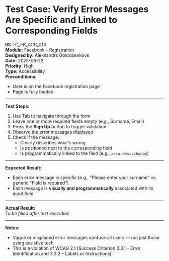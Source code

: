 # Test Case: Verify Error Messages Are Specific and Linked to Corresponding Fields

**ID:** TC_FB_ACC_014  
**Module:** Facebook – Registration  
**Designed by:** Aleksandrs Goldobenkovs  
**Date:** 2025-06-22  
**Priority:** High  
**Type:** Accessibility  
**Preconditions:**  
- User is on the Facebook registration page  
- Page is fully loaded

---

**Test Steps:**

1. Use Tab to navigate through the form  
2. Leave one or more required fields empty (e.g., Surname, Email)  
3. Press the **Sign Up** button to trigger validation  
4. Observe the error messages displayed  
5. Check if the message:
   - Clearly describes what’s wrong
   - Is positioned next to the corresponding field
   - Is programmatically linked to the field (e.g., `aria-describedby`)

---

**Expected Result:**  
- Each error message is specific (e.g., "Please enter your surname" vs. generic "Field is required")  
- Each message is **visually and programmatically** associated with its input field

---

**Actual Result:**  
_To be filled after test execution_

---

**Notes:**  
- Vague or misplaced error messages confuse all users — not just those using assistive tech  
- This is a violation of WCAG 2.1 (Success Criterion 3.3.1 – Error Identification and 3.3.2 – Labels or Instructions)

